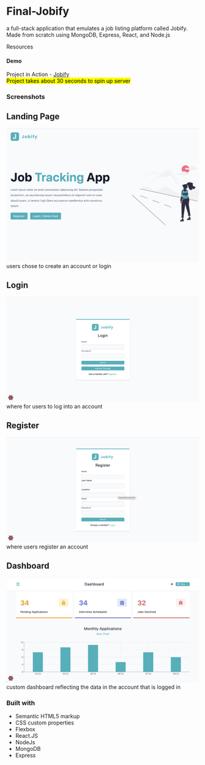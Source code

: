 # Final-Jobify

a full-stack application that emulates a job listing platform called Jobify. Made from scratch using MongoDB, Express, React, and Node.js

Resources

#### Demo

Project in Action - [Jobify](https://bryansjobify.onrender.com/)\
<mark>Project takes about 30 seconds to spin up server</mark>

### Screenshots

## Landing Page
![screenshot](/public/assets/jobifyhomepage.jpg)
users chose to create an account or login
## Login
![screenshot](/public/assets/login.jpg)
where for users to log into an account
## Register
![screenshot](/public/assets/register.jpg)
where users register an account
## Dashboard
![screenshot](/public/assets/dashboard.jpg)
custom dashboard reflecting the data in the account that is logged in
### Built with

- Semantic HTML5 markup
- CSS custom properties
- Flexbox
- React.JS
- NodeJs
- MongoDB
- Express
